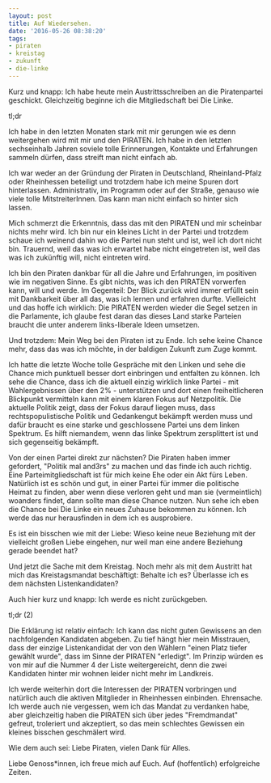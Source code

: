 ```yaml
---
layout: post
title: Auf Wiedersehen.
date: '2016-05-26 08:38:20'
tags:
- piraten
- kreistag
- zukunft
- die-linke
---
```


Kurz und knapp: Ich habe heute mein Austrittsschreiben an die Piratenpartei geschickt. Gleichzeitig beginne ich die Mitgliedschaft bei Die Linke.

tl;dr

Ich habe in den letzten Monaten stark mit mir gerungen wie es denn weitergehen wird mit mir und den PIRATEN. Ich habe in den letzten sechseinhalb Jahren soviele tolle Erinnerungen, Kontakte und Erfahrungen sammeln dürfen, dass streift man nicht einfach ab.

Ich war weder an der Gründung der Piraten in Deutschland, Rheinland-Pfalz oder Rheinhessen beteiligt und trotzdem habe ich meine Spuren dort hinterlassen. Administrativ, im Programm oder auf der Straße, genauso wie viele tolle MitstreiterInnen. Das kann man nicht einfach so hinter sich lassen.

Mich schmerzt die Erkenntnis, dass das mit den PIRATEN und mir scheinbar nichts mehr wird. Ich bin nur ein kleines Licht in der Partei und trotzdem schaue ich weinend dahin wo die Partei nun steht und ist, weil ich dort nicht bin. Trauernd, weil das was ich erwartet habe nicht eingetreten ist, weil das was ich zukünftig will, nicht eintreten wird.

Ich bin den Piraten dankbar für all die Jahre und Erfahrungen, im positiven wie im negativen Sinne. Es gibt nichts, was ich den PIRATEN vorwerfen kann, will und werde. Im Gegenteil: Der Blick zurück wird immer erfüllt sein mit Dankbarkeit über all das, was ich lernen und erfahren durfte. Vielleicht und das hoffe ich wirklich: Die PIRATEN werden wieder die Segel setzen in die Parlamente, ich glaube fest daran das dieses Land starke Parteien braucht die unter anderem links-liberale Ideen umsetzen.

Und trotzdem: Mein Weg bei den Piraten ist zu Ende. Ich sehe keine Chance mehr, dass das was ich möchte, in der baldigen Zukunft zum Zuge kommt.

Ich hatte die letzte Woche tolle Gespräche mit den Linken und sehe die Chance mich punktuell besser dort einbringen und entfalten zu können. Ich sehe die Chance, dass ich die aktuell einzig wirklich linke Partei - mit Wahlergebnissen über den 2%  - unterstützen und dort einen freiheitlicheren Blickpunkt vermitteln kann mit einem klaren Fokus auf Netzpolitik. Die aktuelle Politik zeigt, dass der Fokus darauf liegen muss, dass rechtspopulistische Politik und Gedankengut bekämpft werden muss und dafür braucht es eine starke und geschlossene Partei uns dem linken Spektrum. Es hilft niemandem, wenn das linke Spektrum zersplittert ist und sich gegenseitig bekämpft.

Von der einen Partei direkt zur nächsten? Die Piraten haben immer gefordert, "Politik mal and3rs" zu machen und das finde ich auch richtig. Eine Parteimitgliedschaft ist für mich keine Ehe oder ein Akt fürs Leben. Natürlich ist es schön und gut, in einer Partei für immer die politische Heimat zu finden, aber wenn diese verloren geht und man sie (vermeintlich) woanders findet, dann sollte man diese Chance nutzen. Nun sehe ich eben die Chance bei Die Linke ein neues Zuhause bekommen zu können. Ich werde das nur herausfinden in dem ich es ausprobiere.

Es ist ein bisschen wie mit der Liebe: Wieso keine neue Beziehung mit der vielleicht großen Liebe eingehen, nur weil man eine andere Beziehung gerade beendet hat?

Und jetzt die Sache mit dem Kreistag. Noch mehr als mit dem Austritt hat mich das Kreistagsmandat beschäftigt: Behalte ich es? Überlasse ich es dem nächsten Listenkandidaten?

Auch hier kurz und knapp: Ich werde es nicht zurückgeben.

tl;dr (2)

Die Erklärung ist relativ einfach: Ich kann das nicht guten Gewissens an den nachfolgenden Kandidaten abgeben. Zu tief hängt hier mein Misstrauen, dass der einzige Listenkandidat der von den Wählern "einen Platz tiefer gewählt wurde", dass im Sinne der PIRATEN "erledigt". Im Prinzip würden es von mir auf die Nummer 4 der Liste weitergereicht, denn die zwei Kandidaten hinter mir wohnen leider nicht mehr im Landkreis.

Ich werde weiterhin dort die Interessen der PIRATEN vorbringen und natürlich auch die aktiven Mitglieder in Rheinhessen einbinden. Ehrensache. Ich werde auch nie vergessen, wem ich das Mandat zu verdanken habe, aber gleichzeitig haben die PIRATEN sich über jedes "Fremdmandat" gefreut, troleriert und akzeptiert, so das mein schlechtes Gewissen ein kleines bisschen geschmälert wird.

Wie dem auch sei: Liebe Piraten, vielen Dank für Alles. 

Liebe Genoss*innen, ich freue mich auf Euch. Auf (hoffentlich) erfolgreiche Zeiten.